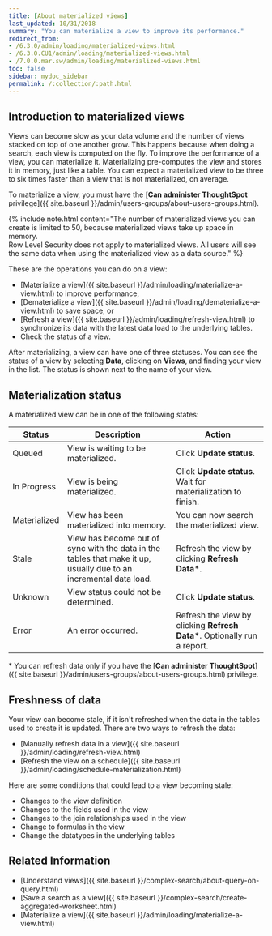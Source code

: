 ```yaml
---
title: [About materialized views]
last_updated: 10/31/2018
summary: "You can materialize a view to improve its performance."
redirect_from:
- /6.3.0/admin/loading/materialized-views.html
- /6.3.0.CU1/admin/loading/materialized-views.html
- /7.0.0.mar.sw/admin/loading/materialized-views.html
toc: false
sidebar: mydoc_sidebar
permalink: /:collection/:path.html
---
```


## Introduction to materialized views

Views can become slow as your data volume and the number of views stacked on top of one another grow. This happens because when doing a search, each view is computed on the fly. To improve the performance of a view, you can materialize it. Materializing pre-computes the view and stores it in memory, just like a table. You can expect a materialized view to be three to six times faster than a view that is not materialized, on average.

To materialize a view, you must have the [**Can administer ThoughtSpot** privilege]({{ site.baseurl }}/admin/users-groups/about-users-groups.html).

{% include note.html content="The number of materialized views you can create is limited to 50, because materialized views take up space in memory.<br />Row Level Security does not apply to materialized views. All users will see the same data when using the materialized view as a data source." %}

These are the operations you can do on a view:
-   [Materialize a view]({{ site.baseurl }}/admin/loading/materialize-a-view.html) to improve performance,
-   [Dematerialize a view]({{ site.baseurl }}/admin/loading/dematerialize-a-view.html) to save space, or
-   [Refresh a view]({{ site.baseurl }}/admin/loading/refresh-view.html) to synchronize its data with the latest data load to the underlying tables.
-   Check the status of a view.

After materializing, a view can have one of three statuses. You can see the status of a view by selecting **Data**, clicking on **Views**, and finding your view in the list. The status is shown next to the name of your view.

## Materialization status
[](#materialization-status)

A materialized view can be in one of the following states:

|Status|Description|Action|
|------|-----------|--------|
|Queued|View is waiting to be materialized.|Click **Update status**.|
|In Progress|View is being materialized.|Click **Update status**. Wait for materialization to finish.|
|Materialized|View has been materialized into memory.|You can now search the materialized view.|
|Stale|View has become out of sync with the data in the tables that make it up, usually due to an incremental data load. |Refresh the view by clicking **Refresh Data***.|
|Unknown|View status could not be determined.|Click **Update status**.|
|Error|An error occurred.|Refresh the view by clicking **Refresh Data***. Optionally run a report.|

\* You can refresh data only if you have the [**Can administer ThoughtSpot**]({{ site.baseurl }}/admin/users-groups/about-users-groups.html)  privilege.

## Freshness of data

Your view can become stale, if it isn't refreshed when the data in the tables used to create it is updated. There are two ways to refresh the data:

* [Manually refresh data in a view]({{ site.baseurl }}/admin/loading/refresh-view.html)
* [Refresh the view on a schedule]({{ site.baseurl }}/admin/loading/schedule-materialization.html)

Here are some conditions that could lead to a view becoming stale:

* Changes to the view definition
* Changes to the fields used in the view
* Changes to the join relationships used in the view
* Change to formulas in the view
* Change the datatypes in the underlying tables

## Related Information

-   [Understand views]({{ site.baseurl }}/complex-search/about-query-on-query.html)  
-   [Save a search as a view]({{ site.baseurl }}/complex-search/create-aggregated-worksheet.html)
-   [Materialize a view]({{ site.baseurl }}/admin/loading/materialize-a-view.html)  
